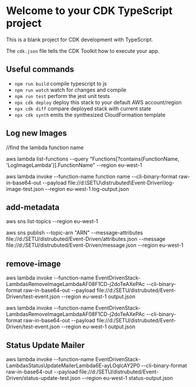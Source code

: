 # Welcome to your CDK TypeScript project

This is a blank project for CDK development with TypeScript.

The `cdk.json` file tells the CDK Toolkit how to execute your app.

## Useful commands

* `npm run build`   compile typescript to js
* `npm run watch`   watch for changes and compile
* `npm run test`    perform the jest unit tests
* `npx cdk deploy`  deploy this stack to your default AWS account/region
* `npx cdk diff`    compare deployed stack with current state
* `npx cdk synth`   emits the synthesized CloudFormation template

## Log new Images
//find the lambda function name

aws lambda list-functions --query "Functions[?contains(FunctionName, 'LogImageLambda')].FunctionName" --region eu-west-1

aws lambda invoke --function-name 
function name --cli-binary-format raw-in-base64-out --payload file://d:\SETU\distrubuted\Event-Driven\log-image-test.json --region eu-west-1 log-output.json

## add-metadata
aws sns list-topics --region eu-west-1

aws sns publish --topic-arn "ARN" --message-attributes file://d:/SETU/distrubuted/Event-Driven/attributes.json --message file://d:/SETU/distrubuted/Event-Driven/message.json --region eu-west-1

## remove-image

aws lambda invoke --function-name EventDrivenStack-LambdasRemoveImageLambdaAF08F1CD-j2doTeAXePAc --cli-binary-format raw-in-base64-out --payload file://d:/SETU/distrubuted/Event-Driven/test-event.json --region eu-west-1 output.json

aws lambda invoke --function-name EventDrivenStack-LambdasRemoveImageLambdaAF08F1CD-j2doTeAXePAc --cli-binary-format raw-in-base64-out --payload file://d:/SETU/distrubuted/Event-Driven/test-event.json --region eu-west-1 output.json

## Status Update Mailer

aws lambda invoke --function-name EventDrivenStack-LambdasStatusUpdateMailerLambda6E-ayLOqlcAY2P0  --cli-binary-format raw-in-base64-out --payload file://d:/SETU/distrubuted/Event-Driven/status-update-test.json --region eu-west-1 status-output.json